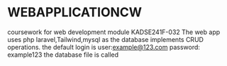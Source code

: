 
# WEBAPPLICATIONCW
coursework for web development module KADSE241F-032
The web app uses php laravel,Tailwind,mysql as the database implements CRUD operations.
the default login is 
user:example@123.com 
password: example123
the database file is called
